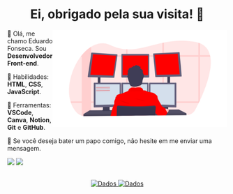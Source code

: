<h1 align="center">Ei, obrigado pela sua visita! 🎈</h1>

<div>
    <img align="right" src="image.png" alt="Imagem" min-width="400px" max-width="400px" width="400px" align="right">
    <div align="left">
        <p>📌 Olá, me chamo Eduardo Fonseca. Sou <strong>Desenvolvedor Front-end</strong>.</p>
        <p>🧠 Habilidades: <strong>HTML</strong>, <strong>CSS</strong>, <strong>JavaScript</strong>.</p>
        <p>💼 Ferramentas: <strong>VSCode</strong>, <strong>Canva</strong>, <strong>Notion</strong>, <strong>Git</strong> e <strong>GitHub</strong>.<p>
        <p>💌 Se você deseja bater um papo comigo, não hesite em me enviar uma mensagem.</p>
        <p align="left">
        <a href="https://www.instagram.com/eduardzs_/" alt="Instagram">
        <img src="https://img.shields.io/badge/-Instagram-1C1C1C?style=for-the-badge&logo=Instagram&logoColor=00FFFF&link=https://www.instagram.com/eduardzs"/></a>
        <a href="https://www.linkedin.com/in/eduardsz/" alt="LinkedIn">
        <img src="https://img.shields.io/badge/-Linkedin-1C1C1C?style=for-the-badge&logo=Linkedin&logoColor=00FFFF&link=https://www.linkedin.com/in/eduardzs"/></a>
     </div>
</div><br>

<div  align="center">   
    <a href="https://github.com/eduardzs">
    <img src="https://github-readme-stats.vercel.app/api?username=eduardzs&show_icons=true&theme=dark&include_all_commits=true&count_private=true&icon_color=00FFFF&border_color=00FFFF&title_color=00FFFF" alt="Dados">
    <img src="https://github-readme-stats.vercel.app/api/top-langs/?username=eduardzs&&layout=compact&hide=shell&theme=dark&icon_color=00FFFF&border_color=00FFFF&title_color=00FFFF" alt="Dados">
</div>
    
